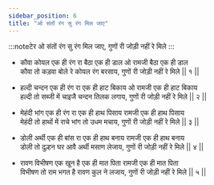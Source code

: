 ```yaml
---
sidebar_position: 6
title: "ओ संतों रंग सु रंग मिल जाए"
---
```


:::noteटेर
ओ संतों रंग सु रंग मिल जाए, गुणों री जोड़ी नहीं रे मिले
:::

- कौवा कोयल एक ही रंग रा बैठा एक ही डाल ओ रामजी बैठा एक ही डाल <br/>
  कौवा तो कड़वा बोले रे कोयल रंग बरसाय, गुणों री जोड़ी नहीं रे मिले || १ ||

- हल्दी चन्दन एक ही रंग रा एक ही हाट बिकाय ओ रामजी एक ही हाट बिकाय <br/>
  हल्दी तो सब्जी में चाइजै चन्दन तिलक लगाय, गुणों री जोड़ी नहीं रे मिले || २ ||

- मेहंदी भांग एक ही रंग रा एक ही हाथ पिसाय रामजी एक ही हाथ पिसाय <br/>
  मेहंदी तो हाथों में राचे भांग तो उधम मचाय, गुणों री जोड़ी नहीं रे मिले || ३ ||

- डोली अर्थी एक ही बांस रा एक ही हाथ बनाय रामजी एक ही हाथ बनाय <br/>
  डोली तो दुल्हन घर आवै अर्थी मसाण लेजाय, गुणों री जोड़ी नहीं रे मिले || ४ ||

- रावण विभीषण एक खून है एक ही मात पिता रामजी एक ही मात पिता <br/>
  विभीषण तो राम भगत है रावण कुल ने लजाय, गुणों री जोड़ी नहीं रे मिले || ५ ||
